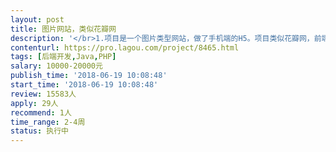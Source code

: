 ```yaml
---                
layout: post       
title: 图片网站，类似花瓣网           
description: '</br>1.项目是一个图片类型网站，做了手机端的H5。项目类似花瓣网，前端部分只有1-2个页面没有完成了，现在需要后端帮忙开发。</br></br>2.需要完成的项目链接：http://sheji.wedophp.com/</br></br>3.后端部分工作Java，php都可以。优先考虑在深圳的，或长沙的。</br></br>4.项目预期时间20—30天。离职的个人或者工作室/团队都可以，只要有时间，有技术。</br></br>5.项目预算价格8000-12000</br>'     
contenturl: https://pro.lagou.com/project/8465.html      
tags: [后端开发,Java,PHP]            
salary: 10000-20000元          
publish_time: '2018-06-19 10:08:48'         
start_time: '2018-06-19 10:08:48'           
review: 15583人                   
apply: 29人                   
recommend: 1人                   
time_range: 2-4周              
status: 执行中                  
---                 
```

